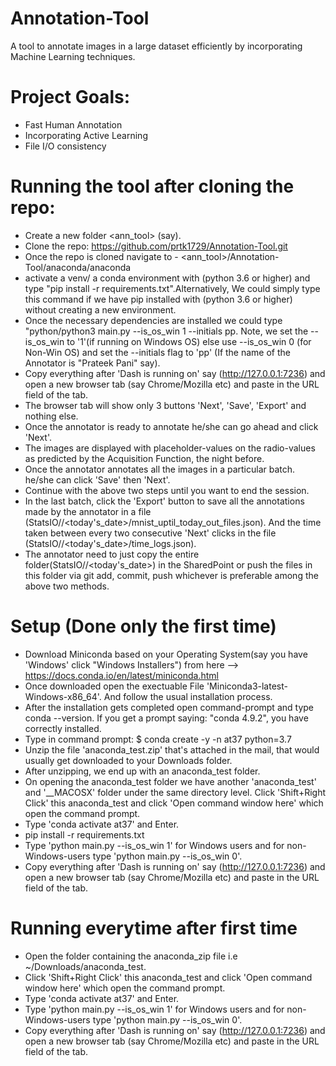 # Annotation-Tool
A tool to annotate images in a large dataset efficiently by incorporating Machine Learning techniques.


# Project Goals:
* Fast Human Annotation
* Incorporating Active Learning
* File I/O consistency

# Running the tool after cloning the repo:
* Create a new folder <ann_tool> (say).
* Clone the repo: https://github.com/prtk1729/Annotation-Tool.git
* Once the repo is cloned navigate to - <ann_tool>/Annotation-Tool/anaconda/anaconda
* activate a venv/ a conda environment with (python 3.6 or higher) and type "pip install -r requirements.txt".Alternatively, We could simply type this command if we have pip installed with (python 3.6 or higher) without creating a new environment.
* Once the necessary dependencies are installed we could type "python/python3 main.py --is_os_win 1 --initials pp. Note, we set the --is_os_win to '1'(if running on Windows OS) else use --is_os_win 0 (for Non-Win OS) and set the --initials flag to 'pp' (If the name of the Annotator is "Prateek Pani" say).
* Copy everything after 'Dash is running on' say (http://127.0.0.1:7236) and open a new browser tab (say Chrome/Mozilla etc) and paste in the URL field of the tab.
* The browser tab will show only 3 buttons 'Next', 'Save', 'Export' and nothing else.
* Once the annotator is ready to annotate he/she can go ahead and click 'Next'. 
* The images are displayed with placeholder-values on the radio-values as predicted by the Acquisition Function, the night before.
* Once the annotator annotates all the images in a particular batch. he/she can click 'Save' then 'Next'.
* Continue with the above two steps until you want to end the session.
* In the last batch, click the 'Export' button to save all the annotations made by the annotator in a file (StatsIO/<initials>/<today's_date>/mnist_uptil_today_out_files.json). And the time taken between every two consecutive 'Next' clicks in the file (StatsIO/<initials>/<today's_date>/time_logs.json).
* The annotator need to just copy the entire folder(StatsIO/<initials>/<today's_date>) in the SharedPoint or push the files in this folder via git add, commit, push  whichever is preferable among the above two methods.



# Setup (Done only the first time)
* Download Miniconda based on your Operating System(say you have 'Windows' click "Windows Installers") from here --> https://docs.conda.io/en/latest/miniconda.html
* Once downloaded open the exectuable File 'Miniconda3-latest-Windows-x86_64'. And follow the usual installation process.
* After the installation gets completed open command-prompt and type conda --version. If you get a prompt saying: "conda 4.9.2", you have correctly installed.
* Type in command prompt: 
     $ conda create -y -n at37 python=3.7
* Unzip the file 'anaconda_test.zip' that's attached in the mail, that would usually get downloaded to your Downloads folder.
* After unzipping, we end up with an anaconda_test folder.
* On opening the anaconda_test folder we have another 'anaconda_test' and '__MACOSX' folder under the same directory level. Click 'Shift+Right Click' this anaconda_test and click 'Open command window here' which open the command prompt.
* Type 'conda activate at37' and Enter.
* pip install -r requirements.txt
* Type 'python main.py --is_os_win 1' for Windows users and for non-Windows-users type 'python main.py --is_os_win 0'.
* Copy everything after 'Dash is running on' say (http://127.0.0.1:7236) and open a new browser tab (say Chrome/Mozilla etc) and paste in the URL field of the tab.


# Running everytime after first time
* Open the folder containing the anaconda_zip file i.e ~/Downloads/anaconda_test.
* Click 'Shift+Right Click' this anaconda_test and click 'Open command window here' which open the command prompt.
* Type 'conda activate at37' and Enter.
* Type 'python main.py --is_os_win 1' for Windows users and for non-Windows-users type 'python main.py --is_os_win 0'.
* Copy everything after 'Dash is running on' say (http://127.0.0.1:7236) and open a new browser tab (say Chrome/Mozilla etc) and paste in the URL field of the tab.

